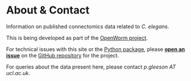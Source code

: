 # About & Contact 

Information on published connectomics data related to _C. elegans_. 

This is being developed as part of the [OpenWorm project](https://www.openworm.org).

For technical issues with this site or the [Python package](Python.md), please **[open an issue](https://github.com/openworm/ConnectomeToolbox/issues)** on the [GitHub repository](https://github.com/openworm/ConnectomeToolbox) for the project. 

For queries about the data present here, please contact *p.gleeson AT ucl.ac.uk*.


